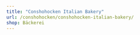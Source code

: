 ```yaml
---
title: "Conshohocken Italian Bakery"
url: /conshohocken/conshohocken-italian-bakery/
shop: Bäckerei
---
```

